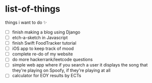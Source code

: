 # list-of-things
things i want to do ✨
- [ ] finish making a blog using Django
- [ ] etch-a-sketch in Javascript
- [ ] finish Swift FoodTracker tutorial
- [ ] iOS app to keep track of mood
- [ ] complete re-do of my website
- [ ] do more hackerrank/leetcode questions
- [ ] simple web app where if you search a user it displays the song that they're playing on Spoofy, if they're playing at all
- [ ] calculator for EOY results by ECTs
